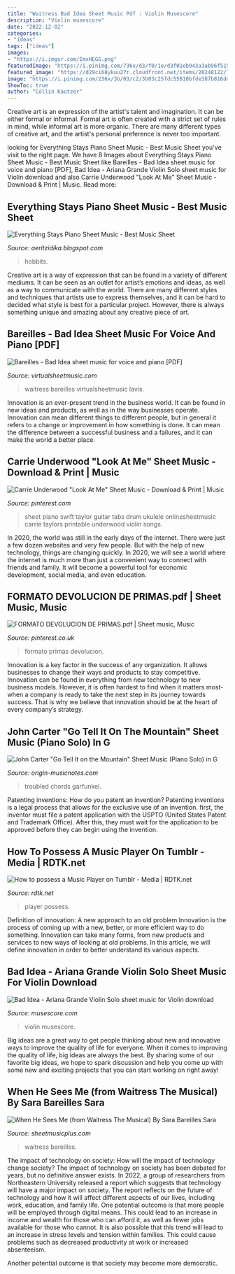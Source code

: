 ```yaml
---
title: "Waitress Bad Idea Sheet Music Pdf : Violin Musescore"
description: "Violin musescore"
date: "2022-12-02"
categories:
- "ideas"
tags: ["ideas"]
images:
- "https://i.imgur.com/EmxHEGG.png"
featuredImage: "https://i.pinimg.com/736x/d3/f0/1e/d3f01eb943a3ab96f5192469c7156c98.jpg"
featured_image: "https://d29ci68ykuu27r.cloudfront.net/items/20248122/look_insides/large_file/file_1_page_4.png"
image: "https://i.pinimg.com/236x/3b/03/c2/3b03c25fdc55810bfde387b816ddf347.jpg"
ShowToc: true
author: "Collin Kautzer"
---
```



Creative art is an expression of the artist's talent and imagination. It can be either formal or informal. Formal art is often created with a strict set of rules in mind, while informal art is more organic. There are many different types of creative art, and the artist's personal preference is never too important.

	

		
looking for Everything Stays Piano Sheet Music - Best Music Sheet you've visit to the right page. We have 8 Images about Everything Stays Piano Sheet Music - Best Music Sheet like Bareilles - Bad Idea sheet music for voice and piano [PDF], Bad Idea - Ariana Grande Violin Solo sheet music for Violin download and also Carrie Underwood &quot;Look At Me&quot; Sheet Music - Download &amp; Print | Music. Read more:
		
    
## Everything Stays Piano Sheet Music - Best Music Sheet

<img loading=lazy src="https://i.imgur.com/EmxHEGG.png" onerror="this.onerror=null;this.src='https://tse1.mm.bing.net/th?id=OIP.t6AYYWHj0ZmVsQ7ACtC2JwHaTK&amp;pid=15.1';" alt="Everything Stays Piano Sheet Music - Best Music Sheet">

_Source: aeritzidika.blogspot.com_

>hobbits. 

	

Creative art is a way of expression that can be found in a variety of different mediums. It can be seen as an outlet for artist’s emotions and ideas, as well as a way to communicate with the world. There are many different styles and techniques that artists use to express themselves, and it can be hard to decided what style is best for a particular project. However, there is always something unique and amazing about any creative piece of art.

    
## Bareilles - Bad Idea Sheet Music For Voice And Piano [PDF]

<img loading=lazy src="http://www.virtualsheetmusic.com/images/first_pages/HL/HL-356019First_BIG.png" onerror="this.onerror=null;this.src='https://tse4.mm.bing.net/th?id=OIP.vT0YiWpR2locqBlFbBZuIgHaJ3&amp;pid=15.1';" alt="Bareilles - Bad Idea sheet music for voice and piano [PDF]">

_Source: virtualsheetmusic.com_

>waitress bareilles virtualsheetmusic lavis. 

	

Innovation is an ever-present trend in the business world. It can be found in new ideas and products, as well as in the way businesses operate. Innovation can mean different things to different people, but in general it refers to a change or improvement in how something is done. It can mean the difference between a successful business and a failures, and it can make the world a better place.

    
## Carrie Underwood &quot;Look At Me&quot; Sheet Music - Download &amp; Print | Music

<img loading=lazy src="https://i.pinimg.com/236x/3b/03/c2/3b03c25fdc55810bfde387b816ddf347.jpg" onerror="this.onerror=null;this.src='https://tse1.mm.bing.net/th?id=OIP.pAtQJW1I_cU7Oozs2NzodwAAAA&amp;pid=15.1';" alt="Carrie Underwood &quot;Look At Me&quot; Sheet Music - Download &amp; Print | Music">

_Source: pinterest.com_

>sheet piano swift taylor guitar tabs drum ukulele onlinesheetmusic carrie taylors printable underwood violin songs. 

	

In 2020, the world was still in the early days of the internet. There were just a few dozen websites and very few people. But with the help of new technology, things are changing quickly. In 2020, we will see a world where the internet is much more than just a convenient way to connect with friends and family. It will become a powerful tool for economic development, social media, and even education.

    
## FORMATO DEVOLUCION DE PRIMAS.pdf | Sheet Music, Music

<img loading=lazy src="https://i.pinimg.com/736x/d3/f0/1e/d3f01eb943a3ab96f5192469c7156c98.jpg" onerror="this.onerror=null;this.src='https://tse2.mm.bing.net/th?id=OIP.n8Zvp5wTDExRviy03xzfagHaJl&amp;pid=15.1';" alt="FORMATO DEVOLUCION DE PRIMAS.pdf | Sheet music, Music">

_Source: pinterest.co.uk_

>formato primas devolucion. 

	

Innovation is a key factor in the success of any organization. It allows businesses to change their ways and products to stay competitive. Innovation can be found in everything from new technology to new business models. However, it is often hardest to find when it matters most- when a company is ready to take the next step in its journey towards success. That is why we believe that innovation should be at the heart of every company’s strategy.

    
## John Carter &quot;Go Tell It On The Mountain&quot; Sheet Music (Piano Solo) In G

<img loading=lazy src="https://origin-www.musicnotes.com/images/productimages/mtd/MN0105509.gif" onerror="this.onerror=null;this.src='https://tse2.mm.bing.net/th?id=OIP.W170Vz00yjPDKoHRUfQcjwHaJ4&amp;pid=15.1';" alt="John Carter &quot;Go Tell It on the Mountain&quot; Sheet Music (Piano Solo) in G">

_Source: origin-musicnotes.com_

>troubled chords garfunkel. 

	

Patenting inventions: How do you patent an invention?
Patenting inventions is a legal process that allows for the exclusive use of an invention. first, the inventor must file a patent application with the USPTO (United States Patent and Trademark Office). After this, they must wait for the application to be approved before they can begin using the invention.

    
## How To Possess A Music Player On Tumblr - Media | RDTK.net

<img loading=lazy src="https://i.ytimg.com/vi/6rhC-4QhBpM/hqdefault.jpg" onerror="this.onerror=null;this.src='https://tse1.mm.bing.net/th?id=OIP.MUjIX2H-sPQDd7tFYvGLYwHaFj&amp;pid=15.1';" alt="How to possess a Music Player on Tumblr - Media | RDTK.net">

_Source: rdtk.net_

>player possess. 

	

Definition of innovation: A new approach to an old problem
Innovation is the process of coming up with a new, better, or more efficient way to do something. Innovation can take many forms, from new products and services to new ways of looking at old problems. In this article, we will define innovation in order to better understand its various aspects.

    
## Bad Idea - Ariana Grande Violin Solo Sheet Music For Violin Download

<img loading=lazy src="https://musescore.com/static/musescore/scoredata/gen/2/2/3/5460322/450a812e03dce48b4e6315cfb13d8b5d45a44d13/score_0.png@850x1100?no-cachee=1550918208" onerror="this.onerror=null;this.src='https://tse3.mm.bing.net/th?id=OIP.mGNvtEprTVSJ7mx6d79nSQHaJl&amp;pid=15.1';" alt="Bad Idea - Ariana Grande Violin Solo sheet music for Violin download">

_Source: musescore.com_

>violin musescore. 

	

Big ideas are a great way to get people thinking about new and innovative ways to improve the quality of life for everyone. When it comes to improving the quality of life, big ideas are always the best. By sharing some of our favorite big ideas, we hope to spark discussion and help you come up with some new and exciting projects that you can start working on right away!

    
## When He Sees Me (from Waitress The Musical) By Sara Bareilles Sara

<img loading=lazy src="https://d29ci68ykuu27r.cloudfront.net/items/20248122/look_insides/large_file/file_1_page_4.png" onerror="this.onerror=null;this.src='https://tse4.mm.bing.net/th?id=OIP.hu2AQK1bFoqopiyf1IykFAAAAA&amp;pid=15.1';" alt="When He Sees Me (from Waitress The Musical) By Sara Bareilles Sara">

_Source: sheetmusicplus.com_

>waitress bareilles. 

	

The impact of technology on society: How will the impact of technology change society?
The impact of technology on society has been debated for years, but no definitive answer exists. In 2022, a group of researchers from Northeastern University released a report which suggests that technology will have a major impact on society. The report reflects on the future of technology and how it will affect different aspects of our lives, including work, education, and family life. 
One potential outcome is that more people will be employed through digital means. This could lead to an increase in income and wealth for those who can afford it, as well as fewer jobs available for those who cannot. It is also possible that this trend will lead to an increase in stress levels and tension within families. This could cause problems such as decreased productivity at work or increased absenteeism. 

Another potential outcome is that society may become more democratic.

